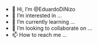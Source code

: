 - 👋 Hi, I’m @EduardoDiNizo
- 👀 I’m interested in ...
- 🌱 I’m currently learning ...
- 💞️ I’m looking to collaborate on ...
- 📫 How to reach me ...

<!---
EduardoDiNizo/EduardoDiNizo is a ✨ special ✨ repository because its `README.md` (this file) appears on your GitHub profile.
You can click the Preview link to take a look at your changes.
--->
